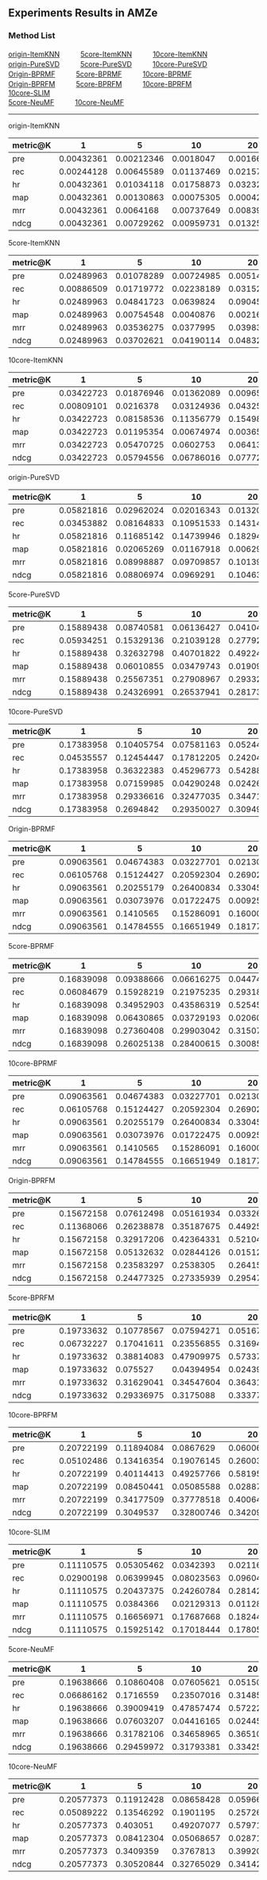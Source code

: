 ## Experiments Results in AMZe

### Method List

[origin-ItemKNN](#origin-ItemKNN)　　　[5core-ItemKNN](#5core-ItemKNN)　　　[10core-ItemKNN](#10core-ItemKNN)  
[origin-PureSVD](#origin-PureSVD)　　　[5core-PureSVD](#5core-PureSVD)　　　[10core-PureSVD](#10core-PureSVD)  
[Origin-BPRMF](#origin-BPRMF)　　　[5core-BPRMF](#5core-BPRMF)　　　[10core-BPRMF](#10core-BPRMF)  
[Origin-BPRFM](#origin-BPRFM)　　　[5core-BPRFM](#5core-BPRFM)　　　[10core-BPRFM](#10core-BPRFM)  
[10core-SLIM](#origin-SLIM)  
[5core-NeuMF](#5core-NeuMF)　　　[10core-NeuMF](#10core-NeuMF)

---

<span id="origin-ItemKNN">origin-ItemKNN</span>

| metric@K | 1          | 5          | 10         | 20         | 30         | 50         |
| -------- | ---------- | ---------- | ---------- | ---------- | ---------- | ---------- |
| pre      | 0.00432361 | 0.00212346 | 0.0018047  | 0.00166459 | 0.00164444 | 0.00155684 |
| rec      | 0.00244128 | 0.00645589 | 0.01137469 | 0.02157226 | 0.03223329 | 0.05097976 |
| hr       | 0.00432361 | 0.01034118 | 0.01758873 | 0.03232925 | 0.04756924 | 0.0739394  |
| map      | 0.00432361 | 0.00130863 | 0.00075305 | 0.00042927 | 0.00030866 | 0.00020098 |
| mrr      | 0.00432361 | 0.0064168  | 0.00737649 | 0.00839444 | 0.00903102 | 0.00975016 |
| ndcg     | 0.00432361 | 0.00729262 | 0.00959731 | 0.01325586 | 0.01646735 | 0.02136593 |

<span id="5core-ItemKNN">5core-ItemKNN</span>

| metric@K | 1          | 5          | 10         | 20         | 30         | 50         |
| -------- | ---------- | ---------- | ---------- | ---------- | ---------- | ---------- |
| pre      | 0.02489963 | 0.01078289 | 0.00724985 | 0.0051494  | 0.004388   | 0.00383323 |
| rec      | 0.00886509 | 0.01719772 | 0.02238189 | 0.0315223  | 0.04045323 | 0.0594218  |
| hr       | 0.02489963 | 0.04841723 | 0.0639824  | 0.09045707 | 0.11463095 | 0.16355775 |
| map      | 0.02489963 | 0.00754548 | 0.0040876  | 0.00216892 | 0.00149262 | 0.0009335  |
| mrr      | 0.02489963 | 0.03536275 | 0.0377995  | 0.03983892 | 0.04097251 | 0.04248058 |
| ndcg     | 0.02489963 | 0.03702621 | 0.04190114 | 0.04832211 | 0.05325631 | 0.06208072 |

<span id="10core-ItemKNN">10core-ItemKNN</span>

| metric@K | 1          | 5          | 10         | 20         | 30         | 50         |
| -------- | ---------- | ---------- | ---------- | ---------- | ---------- | ---------- |
| pre      | 0.03422723 | 0.01876946 | 0.01362089 | 0.00965145 | 0.00797348 | 0.00655773 |
| rec      | 0.00809101 | 0.0216378  | 0.03124936 | 0.04325157 | 0.05266789 | 0.07137855 |
| hr       | 0.03422723 | 0.08158536 | 0.11356779 | 0.15498805 | 0.18788771 | 0.24574573 |
| map      | 0.03422723 | 0.01195354 | 0.00674974 | 0.00365722 | 0.00253028 | 0.00158829 |
| mrr      | 0.03422723 | 0.05470725 | 0.0602753  | 0.06413621 | 0.06597058 | 0.06820461 |
| ndcg     | 0.03422723 | 0.05794556 | 0.06786016 | 0.07772798 | 0.08432911 | 0.09450792 |

<span id="origin-PureSVD">origin-PureSVD</span>

| metric@K | 1          | 5          | 10         | 20         | 30         | 50         |
| -------- | ---------- | ---------- | ---------- | ---------- | ---------- | ---------- |
| pre      | 0.05821816 | 0.02962024 | 0.02016343 | 0.01320473 | 0.01018773 | 0.00724205 |
| rec      | 0.03453882 | 0.08164833 | 0.10951533 | 0.1431415  | 0.16657212 | 0.19922813 |
| hr       | 0.05821816 | 0.11685142 | 0.14739946 | 0.18294122 | 0.20745156 | 0.24144027 |
| map      | 0.05821816 | 0.02065269 | 0.01167918 | 0.0062998  | 0.00432475 | 0.0026615  |
| mrr      | 0.05821816 | 0.08998887 | 0.09709857 | 0.10139803 | 0.10306342 | 0.10451265 |
| ndcg     | 0.05821816 | 0.08806974 | 0.0969291  | 0.10463956 | 0.10905827 | 0.11444118 |

<span id="5core-PureSVD">5core-PureSVD</span>

| metric@K | 1          | 5          | 10         | 20         | 30         | 50         |
| -------- | ---------- | ---------- | ---------- | ---------- | ---------- | ---------- |
| pre      | 0.15889438 | 0.08740581 | 0.06136427 | 0.04104077 | 0.03213146 | 0.02318437 |
| rec      | 0.05934251 | 0.15329136 | 0.21039128 | 0.27792012 | 0.32440539 | 0.38763947 |
| hr       | 0.15889438 | 0.32632798 | 0.40701822 | 0.4922483  | 0.54517449 | 0.61279339 |
| map      | 0.15889438 | 0.06010855 | 0.03479743 | 0.01909679 | 0.01324845 | 0.00824394 |
| mrr      | 0.15889438 | 0.25567351 | 0.27908967 | 0.29332008 | 0.299065   | 0.30407683 |
| ndcg     | 0.15889438 | 0.24326991 | 0.26537941 | 0.28173554 | 0.28923488 | 0.29715233 |

<span id="10core-PureSVD">10core-PureSVD</span>

| metric@K | 1          | 5          | 10         | 20         | 30         | 50         |
| -------- | ---------- | ---------- | ---------- | ---------- | ---------- | ---------- |
| pre      | 0.17383958 | 0.10405754 | 0.07581163 | 0.05244032 | 0.04136474 | 0.0302561  |
| rec      | 0.04535557 | 0.12454447 | 0.17812205 | 0.24204951 | 0.28382121 | 0.3428093  |
| hr       | 0.17383958 | 0.36322383 | 0.45296773 | 0.54288059 | 0.59453523 | 0.65965869 |
| map      | 0.17383958 | 0.07159985 | 0.04290248 | 0.02426185 | 0.01702304 | 0.01072282 |
| mrr      | 0.17383958 | 0.29336616 | 0.32477035 | 0.3447191  | 0.352442   | 0.35940435 |
| ndcg     | 0.17383958 | 0.2694842  | 0.29350027 | 0.30949957 | 0.31596225 | 0.32227135 |

<span id="Origin-BPRMF">Origin-BPRMF</span>

| metric@K | 1          | 5          | 10         | 20         | 30         | 50         |
| -------- | ---------- | ---------- | ---------- | ---------- | ---------- | ---------- |
| pre      | 0.09063561 | 0.04674383 | 0.03227701 | 0.02130512 | 0.01629418 | 0.01137451 |
| rec      | 0.06105768 | 0.15124427 | 0.20592304 | 0.26902728 | 0.30722164 | 0.35598381 |
| hr       | 0.09063561 | 0.20255179 | 0.26400834 | 0.33045285 | 0.36879201 | 0.41608324 |
| map      | 0.09063561 | 0.03073976 | 0.01722475 | 0.00925974 | 0.00634554 | 0.00389886 |
| mrr      | 0.09063561 | 0.1410565  | 0.15286091 | 0.16000311 | 0.16252686 | 0.16458524 |
| ndcg     | 0.09063561 | 0.14784555 | 0.16651949 | 0.18177043 | 0.18897828 | 0.19663268 |

<span id="5core-BPRMF">5core-BPRMF</span>

| metric@K | 1          | 5          | 10         | 20         | 30         | 50         |
| -------- | ---------- | ---------- | ---------- | ---------- | ---------- | ---------- |
| pre      | 0.16839098 | 0.09388666 | 0.06616275 | 0.04474792 | 0.03511144 | 0.02534064 |
| rec      | 0.06084679 | 0.15928219 | 0.21975235 | 0.29318896 | 0.3423967  | 0.40995261 |
| hr       | 0.16839098 | 0.34952903 | 0.43586319 | 0.52545553 | 0.57791847 | 0.64328289 |
| map      | 0.16839098 | 0.06430865 | 0.03729193 | 0.020601   | 0.01433375 | 0.00894158 |
| mrr      | 0.16839098 | 0.27360408 | 0.29903042 | 0.31507949 | 0.32143679 | 0.32693833 |
| ndcg     | 0.16839098 | 0.26025138 | 0.28400615 | 0.30085895 | 0.30804554 | 0.315155   |

<span id="10core-BPRMF">10core-BPRMF</span>

| metric@K | 1          | 5          | 10         | 20         | 30         | 50         |
| -------- | ---------- | ---------- | ---------- | ---------- | ---------- | ---------- |
| pre      | 0.09063561 | 0.04674383 | 0.03227701 | 0.02130512 | 0.01629418 | 0.01137451 |
| rec      | 0.06105768 | 0.15124427 | 0.20592304 | 0.26902728 | 0.30722164 | 0.35598381 |
| hr       | 0.09063561 | 0.20255179 | 0.26400834 | 0.33045285 | 0.36879201 | 0.41608324 |
| map      | 0.09063561 | 0.03073976 | 0.01722475 | 0.00925974 | 0.00634554 | 0.00389886 |
| mrr      | 0.09063561 | 0.1410565  | 0.15286091 | 0.16000311 | 0.16252686 | 0.16458524 |
| ndcg     | 0.09063561 | 0.14784555 | 0.16651949 | 0.18177043 | 0.18897828 | 0.19663268 |

<span id="Origin-BPRFM">Origin-BPRFM</span>

| metric@K | 1          | 5          | 10         | 20         | 30         | 50         |
| -------- | ---------- | ---------- | ---------- | ---------- | ---------- | ---------- |
| pre      | 0.15672158 | 0.07612498 | 0.05161934 | 0.03326583 | 0.02517869 | 0.01743527 |
| rec      | 0.11368066 | 0.26238878 | 0.35187675 | 0.44925066 | 0.50813176 | 0.58454733 |
| hr       | 0.15672158 | 0.32917206 | 0.42364331 | 0.5210481  | 0.57754736 | 0.64863854 |
| map      | 0.15672158 | 0.05132632 | 0.02844126 | 0.01512826 | 0.01031997 | 0.0063157  |
| mrr      | 0.15672158 | 0.23583297 | 0.2538305  | 0.26415834 | 0.26778237 | 0.27077755 |
| ndcg     | 0.15672158 | 0.24477325 | 0.27335939 | 0.29547635 | 0.30589335 | 0.31715609 |

<span id="5core-BPRFM">5core-BPRFM</span>

| metric@K | 1          | 5          | 10         | 20         | 30         | 50         |
| -------- | ---------- | ---------- | ---------- | ---------- | ---------- | ---------- |
| pre      | 0.19733632 | 0.10778567 | 0.07594271 | 0.05167078 | 0.04053685 | 0.02914314 |
| rec      | 0.06732227 | 0.17041611 | 0.23556855 | 0.31694699 | 0.37114787 | 0.44221807 |
| hr       | 0.19733632 | 0.38814083 | 0.47909975 | 0.57337091 | 0.62829679 | 0.69136813 |
| map      | 0.19733632 | 0.075527   | 0.04394954 | 0.02439555 | 0.01698633 | 0.01060593 |
| mrr      | 0.19733632 | 0.31629041 | 0.34547604 | 0.36431242 | 0.37164552 | 0.37785873 |
| ndcg     | 0.19733632 | 0.29336975 | 0.3175088  | 0.33377887 | 0.34055738 | 0.34608755 |

<span id="10core-BPRFM">10core-BPRFM</span>

| metric@K | 1          | 5          | 10         | 20         | 30         | 50         |
| ---------| ---------- | ---------- | ---------- | ---------- | ---------- | ---------- |
| pre      | 0.20722199 | 0.11894084 | 0.0867629  | 0.06006059 | 0.04785295 | 0.03520674 |
| rec      | 0.05102486 | 0.13416354 | 0.19076145 | 0.26003455 | 0.30931873 | 0.37686727 |
| hr       | 0.20722199 | 0.40114413 | 0.49257766 | 0.5819595  | 0.63445895 | 0.69658935 |
| map      | 0.20722199 | 0.08450441 | 0.05085588 | 0.02887939 | 0.02037184 | 0.0129066  |
| mrr      | 0.20722199 | 0.34177509 | 0.37778518 | 0.40064132 | 0.41005221 | 0.41840818 |
| ndcg     | 0.20722199 | 0.3049537  | 0.32800746 | 0.34209668 | 0.34724868 | 0.35152888 |

<span id="10core-SLIM">10core-SLIM</span>

| metric@K | 1          | 5          | 10         | 20         | 30         | 50         |
| -------- | ---------- | ---------- | ---------- | ---------- | ---------- | ---------- |
| pre      | 0.11110575 | 0.05305462 | 0.0342393  | 0.02116151 | 0.01590995 | 0.01137657 |
| rec      | 0.02900198 | 0.06399945 | 0.08023563 | 0.0960432  | 0.10653559 | 0.12596859 |
| hr       | 0.11110575 | 0.20437375 | 0.24260784 | 0.28142123 | 0.30905887 | 0.35972386 |
| map      | 0.11110575 | 0.0384366  | 0.02129313 | 0.01128395 | 0.00769359 | 0.00471405 |
| mrr      | 0.11110575 | 0.16656971 | 0.17687668 | 0.18244769 | 0.18461221 | 0.18693103 |
| ndcg     | 0.11110575 | 0.15925142 | 0.17018444 | 0.17805289 | 0.18268382 | 0.19000239 |

<span id="5core-NeuMF">5core-NeuMF</span>

| metric@K | 1          | 5          | 10         | 20         | 30         | 50         |
| -------- | ---------- | ---------- | ---------- | ---------- | ---------- | ---------- |
| pre      | 0.19638666 | 0.10860408 | 0.07605621 | 0.05150479 | 0.04030652 | 0.02892573 |
| rec      | 0.06686162 | 0.1716559  | 0.23507016 | 0.31485844 | 0.36778442 | 0.43876463 |
| hr       | 0.19638666 | 0.39009419 | 0.47857474 | 0.57222051 | 0.62529339 | 0.68902872 |
| map      | 0.19638666 | 0.07603207 | 0.04416165 | 0.02445715 | 0.0170213  | 0.01061132 |
| mrr      | 0.19638666 | 0.31782106 | 0.34658965 | 0.3651088  | 0.37230806 | 0.37840672 |
| ndcg     | 0.19638666 | 0.29459972 | 0.31793381 | 0.33425082 | 0.34067215 | 0.34634124 |

<span id="10core-NeuMF">10core-NeuMF</span>

| metric@K | 1          | 5          | 10         | 20         | 30         | 50         |
| -------- | ---------- | ---------- | ---------- | ---------- | ---------- | ---------- |
| pre      | 0.20577373 | 0.11912428 | 0.08658428 | 0.05966956 | 0.04740399 | 0.03455744 |
| rec      | 0.05089222 | 0.13546292 | 0.1901195  | 0.25726888 | 0.30592301 | 0.37026926 |
| hr       | 0.20577373 | 0.403051   | 0.49207077 | 0.57971469 | 0.63252794 | 0.69383765 |
| map      | 0.20577373 | 0.08412304 | 0.05068657 | 0.02871078 | 0.02022315 | 0.01276347 |
| mrr      | 0.20577373 | 0.3409359  | 0.3767813  | 0.39920451 | 0.4083938  | 0.41623798 |
| ndcg     | 0.20577373 | 0.30520844 | 0.32765029 | 0.34142725 | 0.34695316 | 0.35127161 |